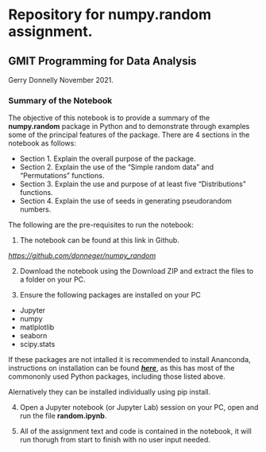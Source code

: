 # Repository for numpy.random assignment.

## GMIT Programming for Data Analysis

Gerry Donnelly November 2021.

### Summary of the Notebook

The objective of this notebook is to provide a summary of the **numpy.random** package in Python and to demonstrate through examples some of the principal features of the package. There are 4 sections in the notebook as follows:

- Section 1. Explain the overall purpose of the package. 
- Section 2. Explain the use of the “Simple random data” and “Permutations” functions. 
- Section 3. Explain the use and purpose of at least five “Distributions” functions. 
- Section 4. Explain the use of seeds in generating pseudorandom numbers.


The following are the pre-requisites to run the notebook:

1. The notebook can be found at this link in Github. 

*https://github.com/donneger/numpy_random*

2. Download the notebook using the Download ZIP and extract the files to a folder on your PC. 

3. Ensure the following packages are installed on your PC
- Jupyter
- numpy
- matlplotlib
- seaborn
- scipy.stats

If these packages are not intalled it is recommended to install Ananconda, instructions on installation can be found [***here***](https://docs.anaconda.com/anaconda/install/index.html), as this has most of the commononly used Python packages, including those listed above. 

Alernatively they can be installed individually using pip install. 

4. Open a Jupyter notebook (or Jupyter Lab) session on your PC, open and run the file **random.ipynb**. 

5. All of the assignment text and code is contained in the notebook, it will run thorugh from start to finish with no user input needed. 
